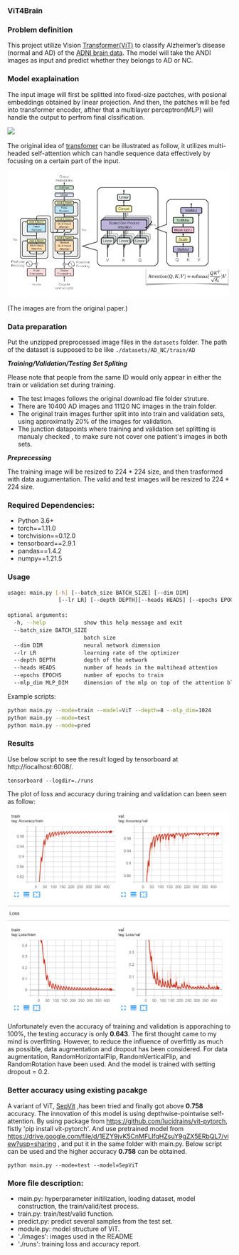 ### ViT4Brain

### Problem definition

This project utilize Vision <a href='https://arxiv.org/abs/2010.11929'>Transformer(ViT)</a> to classify Alzheimer’s disease (normal and AD) of the <a href='http://adni.loni.usc.edu/'>ADNI brain data</a>. The model will take the ANDI images as input and predict whether they belongs to AD or NC.

### Model exaplaination

The input image will first be splitted into fixed-size pactches, with posional embeddings obtained by linear projection. And then, the patches will be fed into transformer encoder, afther that a multilayer perceptron(MLP) will handle the output to perfrom final clssification.

<img src="./images/vit.gif" width="500px"></img>


The original idea of <a href='https://proceedings.neurips.cc/paper/2017/file/3f5ee243547dee91fbd053c1c4a845aa-Paper.pdf'>transfomer</a> can be illustrated as follow, it utilizes multi-headed self-attention which can handle sequence data effectively by focusing on a certain part of the input.


<img src="./images/transformer.png" width="500px"></img>

(The images are from the original paper.)

### Data preparation
Put the unzipped preprocessed image files in the `datasets` folder. The path of the dataset is supposed to be like `./datasets/AD_NC/train/AD`


***Training/Validation/Testing Set Spliting***

Please note that  people from the same ID would only appear in either the train or validation set during training.

* The test images follows the original download file folder struture.
* There are 10400 AD images and 11120 NC images in the train folder. 
* The original train images further split into into train and validation sets, using approximatly 20% of the images for validation.
* The junction datapoints where training and validation set splitting is manualy checked , to make sure not cover one patient's images in both sets.

***Preprecessing***

The training image will be resized to 224 * 224 size, and then  trasformed with data augumentation. The valid and test images will be resized to 224 * 224 size.
### Required Dependencies:

* Python 3.6+
* torch==1.11.0
* torchvision==0.12.0
* tensorboard==2.9.1
* pandas==1.4.2
* numpy==1.21.5




### Usage
```bash
usage: main.py [-h] [--batch_size BATCH_SIZE] [--dim DIM] 
                [--lr LR] [--depth DEPTH][--heads HEADS] [--epochs EPOCHS] [--mlp_dim MLP_DIM]

optional arguments:
  -h, --help            show this help message and exit
  --batch_size BATCH_SIZE
                        batch size
  --dim DIM             neural network dimension
  --lr LR               learning rate of the optimizer
  --depth DEPTH         depth of the network
  --heads HEADS         number of heads in the multihead attention
  --epochs EPOCHS       number of epochs to train
  --mlp_dim MLP_DIM     dimension of the mlp on top of the attention block
```

Example scripts:
```bash
python main.py --mode=train --model=ViT --depth=8 --mlp_dim=1024
python main.py --mode=test
python main.py --mode=pred
```

### Results
Use below script to see the result loged by tensorboard at http://localhost:6008/.
```
tensorboard --logdir=./runs   
```
The plot of loss and accuracy during training and validation can been seen as follow:

<img src="./images/train_valid_plot.png" width="500px"></img>

Unfortunately even the accuracy of training and validation is apporaching to 100%, the testing accuracy is only **$0.643$**. The first thought came to my mind is overfitting. However, to reduce the influence of overfittly as much as possible, data augmentation and dropout has been considered. For data augmentation, RandomHorizontalFlip, RandomVerticalFlip, and RandomRotation have been used. And the model is trained with setting dropout = $0.2$.

### Better accuracy using existing pacakge
A variant of ViT, <a href ='https://arxiv.org/abs/2203.15380'>SepVit</a> ,has been tried and finally got above **$0.758$** accuracy. The innovation of this model is using depthwise-pointwise self-attention.
By using package from https://github.com/lucidrains/vit-pytorch, fistly  'pip install vit-pytorch'. And use pretrained model from https://drive.google.com/file/d/1EZY9jvK5CnMFLIfqHZsuY9gZX5ERbQL7/view?usp=sharing , and put it in the same folder with main.py.
Below script can be used and the higher accuracy **$0.758$** can be obtained.
```
python main.py --mode=test --model=SepViT
```

### More file description:
* main.py: hyperparameter initilization, loading dataset, model construction, the train/valid/test process.
* train.py: train/test/valid function.
* predict.py: predict several samples from the test set.
* module.py: model structure of ViT.
* './images': images used in the README
* './runs': training loss and accuracy report. 

